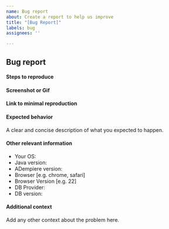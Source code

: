 ```yaml
---
name: Bug report
about: Create a report to help us improve
title: "[Bug Report]"
labels: bug
assignees: ''

---
```


<!--
    Note: In order to better solve your problem, please refer to the template to provide complete information, accurately describe the problem, and the incomplete information issue will be closed.
-->
## Bug report

#### Steps to reproduce
<!--
1. [xxx]
2. [xxx]
3. [xxxx]
-->

#### Screenshot or Gif


#### Link to minimal reproduction

<!--
Please only use Codepen or a github repo
-->

#### Expected behavior
A clear and concise description of what you expected to happen.

#### Other relevant information
- Your OS:
- Java version:
- ADempiere version:
- Browser [e.g. chrome, safari]
- Browser Version [e.g. 22]
- DB Provider:
- DB version:

#### Additional context
Add any other context about the problem here.
